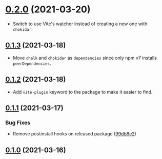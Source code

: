 # [0.2.0](https://github.com/ElMassimo/vite-plugin-full-reload/compare/v0.1.3...v0.2.0) (2021-03-20)

* Switch to use Vite's watcher instead of creating a new one with `chokidar`.

## [0.1.3](https://github.com/ElMassimo/vite-plugin-full-reload/compare/v0.1.2...v0.1.3) (2021-03-18)

* Move `chalk` and `chokidar` as `dependencies` since only npm v7 installs `peerDependencies`.

## [0.1.2](https://github.com/ElMassimo/vite-plugin-full-reload/compare/v0.1.1...v0.1.2) (2021-03-18)

* Add `vite-plugin` keyword to the package to make it easier to find.

## [0.1.1](https://github.com/ElMassimo/vite-plugin-full-reload/compare/v0.1.0...v0.1.1) (2021-03-17)


### Bug Fixes

* Remove postinstall hooks on released package ([99db8e2](https://github.com/ElMassimo/vite-plugin-full-reload/commit/99db8e2717537268850256e7b3e24358ad9a29b3))



## [0.1.0](https://github.com/ElMassimo/js_from_routes/tree/v0.1.0) (2021-03-16)
